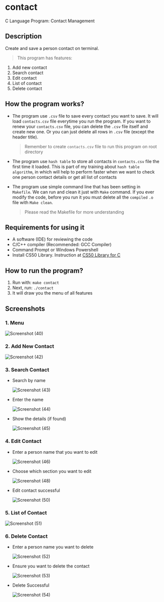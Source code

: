 # contact
C Language Program: Contact Management

## Description
Create and save a person contact on terminal.
> This program has features:
1. Add new contact
2. Search contact
3. Edit contact
4. List of contact
5. Delete contact

## How the program works?
* The program use `.csv` file to save every contact you want to save. It will load `contacts.csv` file everytime you run the program. If you want to renew your `contacts.csv` file, you can delete the `.csv` file itself and create new one. Or you can just delete all rows in `.csv` file (except the header title).
  
  > Remember to create `contacts.csv` file to run this program on root directory

* The program use `hash table` to store all contacts in `contacts.csv` file the first time it loaded. This is part of my training about `hash table algorithm`, in which will help to perform faster when we want to check one person contact details or get all list of contacts
* The program use simple command line that has been setting in `Makefile`. We can run and clean it just with `Make` command. If you ever modify the code, before you run it you must delete all the `compiled` `.o` file with `Make clean`.

  > Please read the Makefile for more understanding

## Requirements for using it
* A software (IDE) for reviewing the code
* C/C++ compiler (Recommended: GCC Compiler)
* Command Prompt or Windows Powershell
* Install CS50 Library. Instruction at [CS50 Library for C](https://cs50.readthedocs.io/libraries/cs50/c/)

## How to run the program?
1. Run with: `make contact`
2. Next, run: `./contact`
3. It will draw you the menu of all features

## Screenshots
### 1. Menu
![Screenshot (40)](https://github.com/user-attachments/assets/c23d26ec-a031-4653-9093-b041b43fa814)
### 2. Add New Contact
![Screenshot (42)](https://github.com/user-attachments/assets/c6e6cb8c-60f8-4b2a-a60b-9c405a01da09)
### 3. Search Contact
  * Search by name
    
    ![Screenshot (43)](https://github.com/user-attachments/assets/b566addd-3aa9-4cb5-b647-77f7f5e8eb6b)
  * Enter the name
    
    ![Screenshot (44)](https://github.com/user-attachments/assets/e6752438-cc2e-43b1-85c3-b7d82733b044)
  * Show the details (if found)
    
    ![Screenshot (45)](https://github.com/user-attachments/assets/307cbc2b-7ff2-432a-bb1d-ad31f2b1a88c)
### 4. Edit Contact
  * Enter a person name that you want to edit
    
    ![Screenshot (46)](https://github.com/user-attachments/assets/79f68a2a-449a-4c6d-92a8-fb8901a9695c)
  * Choose which section you want to edit

    ![Screenshot (48)](https://github.com/user-attachments/assets/1ddb2da3-86ef-4ff7-bd6d-f47a4e569a21)

  * Edit contact successful
    
    ![Screenshot (50)](https://github.com/user-attachments/assets/7a807606-46f5-48b8-aa12-997236f8a013)
### 5. List of Contact
![Screenshot (51)](https://github.com/user-attachments/assets/b5fed2ab-1368-4f2b-a85b-8f2888def084)
### 6. Delete Contact
  * Enter a person name you want to delete

    ![Screenshot (52)](https://github.com/user-attachments/assets/dd0b3c9b-b46f-4940-b556-7ad45cf89807)
  * Ensure you want to delete the contact

    ![Screenshot (53)](https://github.com/user-attachments/assets/d37af84d-75ff-44bb-9af1-84fa8b1b363a)
  * Delete Successful

    ![Screenshot (54)](https://github.com/user-attachments/assets/d2156f90-e661-4a6c-822d-f0339f0fab9c)







